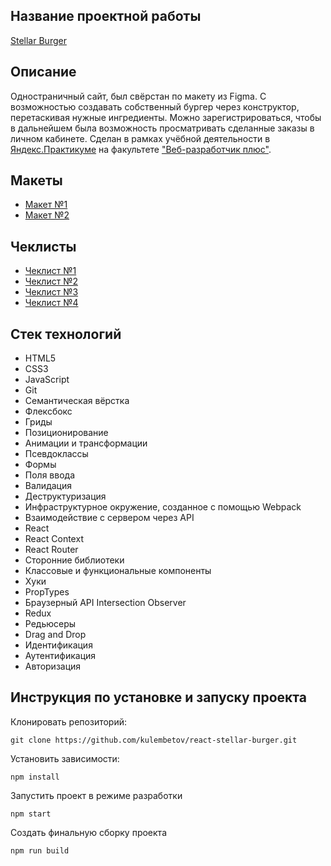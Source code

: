 ## Название проектной работы
[Stellar Burger](https://kulembetov.github.io/react-stellar-burger)

## Описание
Одностраничный сайт, был свёрстан по макету из Figma. С возможностью создавать собственный бургер через конструктор, перетаскивая нужные ингредиенты. Можно зарегистрироваться, чтобы в дальнейшем была возможность просматривать сделанные заказы в личном кабинете. Сделан в рамках учёбной деятельности в [Яндекс.Практикуме](https://practicum.yandex.ru) на факультете ["Веб-разработчик плюс"](https://practicum.yandex.ru/web-plus).

## Макеты
* [Макет №1](https://www.figma.com/file/ocw9a6hNGeAejl4F3G9fp8/React-_-%D0%9F%D1%80%D0%BE%D0%B5%D0%BA%D1%82%D0%BD%D1%8B%D0%B5-%D0%B7%D0%B0%D0%B4%D0%B0%D1%87%D0%B8-(3-%D0%BC%D0%B5%D1%81%D1%8F%D1%86%D0%B0)_external_link?node-id=2974:2989)
* [Макет №2](https://www.figma.com/file/ocw9a6hNGeAejl4F3G9fp8/React-_-%D0%9F%D1%80%D0%BE%D0%B5%D0%BA%D1%82%D0%BD%D1%8B%D0%B5-%D0%B7%D0%B0%D0%B4%D0%B0%D1%87%D0%B8-(3-%D0%BC%D0%B5%D1%81%D1%8F%D1%86%D0%B0)_external_link?type=design&node-id=6291-2799&mode=design)
## Чеклисты
* [Чеклист №1](https://code.s3.yandex.net/web-plus/checklists/checklist_pdf/checklist_7.pdf)
* [Чеклист №2](https://code.s3.yandex.net/web-plus/checklists/checklist_pdf/checklist_8.pdf)
* [Чеклист №3](https://code.s3.yandex.net/web-plus/checklists/checklist_pdf/checklist_9-1.pdf)
* [Чеклист №4](https://code.s3.yandex.net/web-plus/checklists/checklist_pdf/checklist_9-2.pdf)

## Стек технологий
* HTML5
* CSS3
* JavaScript
* Git
* Семантическая вёрстка
* Флексбокс
* Гриды
* Позиционирование
* Анимации и трансформации
* Псевдоклассы
* Формы
* Поля ввода
* Валидация
* Деструктуризация
* Инфраструктурное окружение, созданное с помощью Webpack
* Взаимодействие с сервером через API
* React
* React Context
* React Router
* Сторонние библиотеки
* Классовые и функциональные компоненты
* Хуки
* PropTypes
* Браузерный API Intersection Observer
* Redux
* Редьюсеры
* Drag and Drop
* Идентификация
* Аутентификация
* Авторизация

## Инструкция по установке и запуску проекта

Клонировать репозиторий:

```
git clone https://github.com/kulembetov/react-stellar-burger.git
```

Установить зависимости:

```
npm install
```

Запустить проект в режиме разработки

```
npm start
```

Создать финальную сборку проекта

```
npm run build